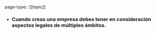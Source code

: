 page-type:: [[topic]]
- ### Cuando creas una empresa debes tener en consideración aspectos legales de múltiples ámbitos.




